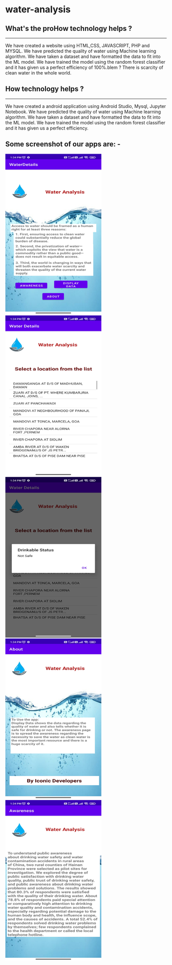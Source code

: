 # water-analysis

## What's the proHow technology helps ?
<hr>
We have created a website using HTML,CSS, JAVASCRIPT, PHP and MYSQL.
We have predicted the quality of water using Machine learning algorithm. We have taken a dataset and have formatted the data to fit into the ML model. We have trained the model using the random forest classifier and it has given us a perfect efficiency of 100%.blem ?
There is scarcity of clean water in the whole world. 

## How technology helps ?
<hr>
We have created a android application using Android Studio, Mysql, Jupyter Notebook.
We have predicted the quality of water using Machine learning algorithm. We have taken a dataset and have formatted the data to fit into the ML model. We have trained the model using the random forest classifier and it has given us a perfect efficiency.

## Some screenshot of our apps are: - 
<img src = "https://github.com/sahelipal/water-analysis/blob/main/images/Screenshot_2022-04-03-13-34-04-528_com.example.waterdetails.jpg" height = 500 width=300>
<img src ="https://github.com/sahelipal/water-analysis/blob/main/images/Screenshot_2022-04-03-13-34-07-209_com.example.waterdetails.jpg" height = 500 width=300>
<img src = "https://github.com/sahelipal/water-analysis/blob/main/images/Screenshot_2022-04-03-13-34-10-532_com.example.waterdetails.jpg" height = 500 width=300>
<img src = "https://github.com/sahelipal/water-analysis/blob/main/images/Screenshot_2022-04-03-13-34-14-244_com.example.waterdetails.jpg" height = 500 width=300>
<img src ="https://github.com/sahelipal/water-analysis/blob/main/images/Screenshot_2022-04-03-13-34-19-531_com.example.waterdetails.jpg" height = 500 width=300>
